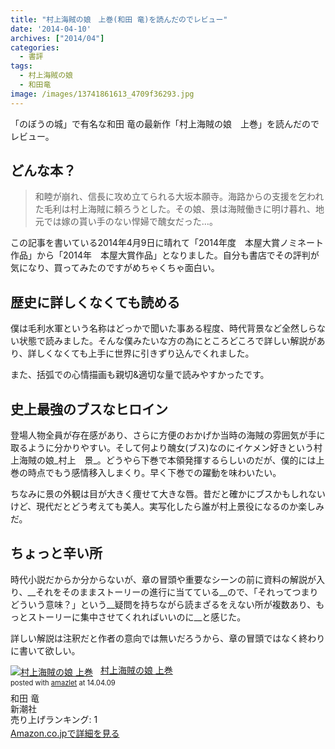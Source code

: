 ```yaml
---
title: "村上海賊の娘　上巻(和田 竜)を読んだのでレビュー"
date: '2014-04-10'
archives: ["2014/04"]
categories:
  - 書評
tags:
  - 村上海賊の娘
  - 和田竜
image: /images/13741861613_4709f36293.jpg
---
```

「のぼうの城」で有名な和田 竜の最新作「村上海賊の娘　上巻」を読んだのでレビュー。

<!--more-->

## どんな本？

>和睦が崩れ、信長に攻め立てられる大坂本願寺。海路からの支援を乞われた毛利は村上海賊に頼ろうとした。その娘、景は海賊働きに明け暮れ、地元では嫁の貰い手のない悍婦で醜女だった…。

この記事を書いている2014年4月9日に晴れて「2014年度　本屋大賞ノミネート作品」から「2014年　本屋大賞作品」となりました。自分も書店でその評判が気になり、買ってみたのですがめちゃくちゃ面白い。

## 歴史に詳しくなくても読める

僕は毛利水軍という名称はどっかで聞いた事ある程度、時代背景など全然しらない状態で読みました。そんな僕みたいな方の為にところどころで詳しい解説があり、詳しくなくても上手に世界に引きずり込んでくれました。

また、括弧での心情描画も親切&適切な量で読みやすかったです。

## 史上最強のブスなヒロイン

登場人物全員が存在感があり、さらに方便のおかげか当時の海賊の雰囲気が手に取るように分かりやすい。そして何より醜女(ブス)なのにイケメン好きという村上海賊の娘_村上　景_。どうやら下巻で本領発揮するらしいのだが、僕的には上巻の時点でもう感情移入しまくり。早く下巻での躍動を味わいたい。

ちなみに景の外観は目が大きく痩せて大きな唇。昔だと確かにブスかもしれないけど、現代だとどう考えても美人。実写化したら誰が村上景役になるのか楽しみだ。

## ちょっと辛い所

時代小説だからか分からないが、章の冒頭や重要なシーンの前に資料の解説が入り、__それをそのままストーリーの進行に当てている__ので、「それってつまりどういう意味？」という__疑問を持ちながら読まざるをえない所が複数あり、もっとストーリーに集中させてくれればいいのに__と感じた。

詳しい解説は注釈だと作者の意向では無いだろうから、章の冒頭ではなく終わりに書いて欲しい。

<div class="amazlet-box" style="margin-bottom:0px;"><div class="amazlet-image" style="float:left;margin:0px 12px 1px 0px;"><a href="https://www.amazon.co.jp/exec/obidos/ASIN/4103068825/t4traw-22/ref=nosim/" name="amazletlink" target="_blank"><img src="//ecx.images-amazon.com/images/I/51pqEfev-wL._SL160_.jpg" alt="村上海賊の娘 上巻" style="border: none;" /></a></div><div class="amazlet-info" style="line-height:120%; margin-bottom: 10px"><div class="amazlet-name" style="margin-bottom:10px;line-height:120%"><a href="https://www.amazon.co.jp/exec/obidos/ASIN/4103068825/t4traw-22/ref=nosim/" name="amazletlink" target="_blank">村上海賊の娘 上巻</a><div class="amazlet-powered-date" style="font-size:80%;margin-top:5px;line-height:120%">posted with <a href="https://www.amazlet.com/" title="amazlet" target="_blank">amazlet</a> at 14.04.09</div></div><div class="amazlet-detail">和田 竜 <br />新潮社 <br />売り上げランキング: 1<br /></div><div class="amazlet-sub-info" style="float: left;"><div class="amazlet-link" style="margin-top: 5px"><a href="https://www.amazon.co.jp/exec/obidos/ASIN/4103068825/t4traw-22/ref=nosim/" name="amazletlink" target="_blank">Amazon.co.jpで詳細を見る</a></div></div></div><div class="amazlet-footer" style="clear: left"></div></div>
